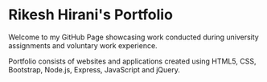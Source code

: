 # Rikesh Hirani's Portfolio

Welcome to my GitHub Page showcasing work conducted during university assignments and voluntary work experience. 

Portfolio consists of websites and applications created using HTML5, CSS, Bootstrap, Node.js, Express, JavaScript and jQuery. 
